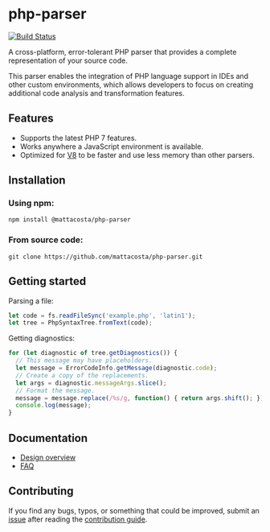 # php-parser

[![Build Status](https://travis-ci.org/mattacosta/php-parser.svg?branch=master)](https://travis-ci.org/mattacosta/php-parser)

A cross-platform, error-tolerant PHP parser that provides a complete
representation of your source code.

This parser enables the integration of PHP language support in IDEs and other
custom environments, which allows developers to focus on creating additional
code analysis and transformation features.

## Features
- Supports the latest PHP 7 features.
- Works anywhere a JavaScript environment is available.
- Optimized for [V8](https://en.wikipedia.org/wiki/Chrome_V8) to be faster and use
  less memory than other parsers.

## Installation

### Using npm:
`npm install @mattacosta/php-parser`

### From source code:
`git clone https://github.com/mattacosta/php-parser.git`

## Getting started

Parsing a file:

```ts
let code = fs.readFileSync('example.php', 'latin1');
let tree = PhpSyntaxTree.fromText(code);
```

Getting diagnostics:
```ts
for (let diagnostic of tree.getDiagnostics()) {
  // This message may have placeholders.
  let message = ErrorCodeInfo.getMessage(diagnostic.code);
  // Create a copy of the replacements.
  let args = diagnostic.messageArgs.slice();
  // Format the message.
  message = message.replace(/%s/g, function() { return args.shift(); });
  console.log(message);
}
```

## Documentation
- [Design overview][Wiki_Overview]
- [FAQ][Wiki_FAQ]

## Contributing

If you find any bugs, typos, or something that could be improved, submit an
[issue](https://github.com/mattacosta/php-parser/issues) after reading the
[contribution guide][File_CONTRIBUTING.md].

<!-- Reference links -->

[File_CONTRIBUTING.md]: https://github.com/mattacosta/php-parser/blob/master/CONTRIBUTING.md
[Wiki_Benchmarks]: https://github.com/mattacosta/php-parser/wiki/Benchmarks
[Wiki_FAQ]: https://github.com/mattacosta/php-parser/wiki/FAQ
[Wiki_Overview]: https://github.com/mattacosta/php-parser/wiki/Overview
